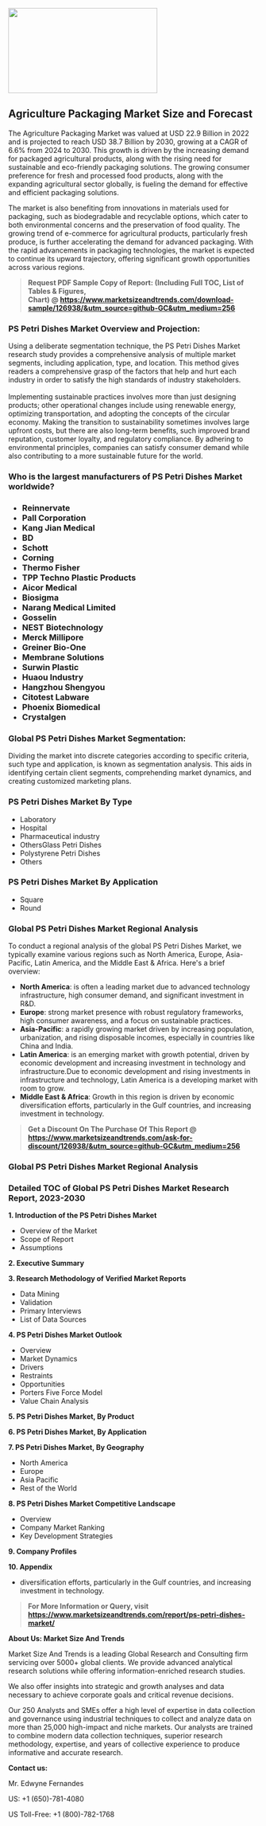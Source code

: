 <p><img class="alignnone size-medium wp-image-20088" src="https://ffe5etoiles.com/wp-content/uploads/2024/12/MST1-300x171.png" alt="" width="300" height="171" /></p><h2>Agriculture Packaging Market Size and Forecast</h2><p>The Agriculture Packaging Market was valued at USD 22.9 Billion in 2022 and is projected to reach USD 38.7 Billion by 2030, growing at a CAGR of 6.6% from 2024 to 2030. This growth is driven by the increasing demand for packaged agricultural products, along with the rising need for sustainable and eco-friendly packaging solutions. The growing consumer preference for fresh and processed food products, along with the expanding agricultural sector globally, is fueling the demand for effective and efficient packaging solutions.</p><p>The market is also benefiting from innovations in materials used for packaging, such as biodegradable and recyclable options, which cater to both environmental concerns and the preservation of food quality. The growing trend of e-commerce for agricultural products, particularly fresh produce, is further accelerating the demand for advanced packaging. With the rapid advancements in packaging technologies, the market is expected to continue its upward trajectory, offering significant growth opportunities across various regions.</p></p><blockquote id="" class=""><strong>Request PDF Sample Copy of Report: (Including Full TOC, List of Tables &amp; Figures, Chart)&nbsp;@&nbsp;<strong><a href="https://www.marketsizeandtrends.com/download-sample/126938/&utm_source=github-GC&utm_medium=256" target="_blank">https://www.marketsizeandtrends.com/download-sample/126938/&utm_source=github-GC&utm_medium=256</a></strong></strong></blockquote><h3 id="" class="">PS Petri Dishes Market&nbsp;Overview and Projection:</h3><p id="" class="">Using a deliberate segmentation technique, the PS Petri Dishes Market research study provides a comprehensive analysis of multiple market segments, including application, type, and location. This method gives readers a comprehensive grasp of the factors that help and hurt each industry in order to satisfy the high standards of industry stakeholders. <br /> <br />Implementing sustainable practices involves more than just designing products; other operational changes include using renewable energy, optimizing transportation, and adopting the concepts of the circular economy. Making the transition to sustainability sometimes involves large upfront costs, but there are also long-term benefits, such improved brand reputation, customer loyalty, and regulatory compliance. By adhering to environmental principles, companies can satisfy consumer demand while also contributing to a more sustainable future for the world.</p><h3 id="" class="">Who is the largest manufacturers of&nbsp;PS Petri Dishes Market worldwide?</h3><h3 class=""><p><ul><li>Reinnervate </li><li> Pall Corporation </li><li> Kang Jian Medical </li><li> BD </li><li> Schott </li><li> Corning </li><li> Thermo Fisher </li><li> TPP Techno Plastic Products </li><li> Aicor Medical </li><li> Biosigma </li><li> Narang Medical Limited </li><li> Gosselin </li><li> NEST Biotechnology </li><li> Merck Millipore </li><li> Greiner Bio-One </li><li> Membrane Solutions </li><li> Surwin Plastic </li><li> Huaou Industry </li><li> Hangzhou Shengyou </li><li> Citotest Labware </li><li> Phoenix Biomedical </li><li> Crystalgen</li></ul></p></h3><h3 id="" class="">Global&nbsp;PS Petri Dishes Market Segmentation:</h3><p id="" class="">Dividing the market into discrete categories according to specific criteria, such type and application, is known as segmentation analysis. This aids in identifying certain client segments, comprehending market dynamics, and creating customized marketing plans.</p><h3 id="" class="">PS Petri Dishes Market&nbsp;By Type</h3><p><p><ul><li>Laboratory </li><li> Hospital </li><li> Pharmaceutical industry </li><li> OthersGlass Petri Dishes </li><li> Polystyrene Petri Dishes </li><li> Others</p></li></ul></p></p><h3 id="" class="">PS Petri Dishes Market&nbsp;By Application</h3><p class=""><p><ul><li>Square </li><li> Round</li></ul></p></p><h3 id="" class="">Global PS Petri Dishes Market Regional Analysis</h3><p id="" class="">To conduct a regional analysis of the global PS Petri Dishes Market, we typically examine various regions such as North America, Europe, Asia-Pacific, Latin America, and the Middle East &amp; Africa. Here's a brief overview:</p><ul><li><strong>North America</strong>: is often a leading market due to advanced technology infrastructure, high consumer demand, and significant investment in R&amp;D.</li><li><strong>Europe</strong>: strong market presence with robust regulatory frameworks, high consumer awareness, and a focus on sustainable practices.</li><li><strong>Asia-Pacific</strong>: a rapidly growing market driven by increasing population, urbanization, and rising disposable incomes, especially in countries like China and India.</li><li><strong>Latin America</strong>: is an emerging market with growth potential, driven by economic development and increasing investment in technology and infrastructure.Due to economic development and rising investments in infrastructure and technology, Latin America is a developing market with room to grow.</li><li><strong>Middle East &amp; Africa</strong>: Growth in this region is driven by economic diversification efforts, particularly in the Gulf countries, and increasing investment in technology.</li></ul><blockquote id="" class=""><strong>Get a Discount On The Purchase Of This Report @ <strong><a href="https://www.marketsizeandtrends.com/ask-for-discount/126938/&utm_source=github-GC&utm_medium=256" target="_blank">https://www.marketsizeandtrends.com/ask-for-discount/126938/&utm_source=github-GC&utm_medium=256</a></strong></strong></blockquote><h3 id="" class="">Global PS Petri Dishes Market Regional Analysis</h3><h3 id="" class="">Detailed TOC of Global PS Petri Dishes Market Research Report, 2023-2030</h3><p id="" class=""><strong>1. Introduction of the PS Petri Dishes Market</strong></p><ul><li>Overview of the Market</li><li>Scope of Report</li><li>Assumptions</li></ul><p id="" class=""><strong>2. Executive Summary</strong></p><p id="" class=""><strong>3. Research Methodology of Verified Market Reports</strong></p><ul><li>Data Mining</li><li>Validation</li><li>Primary Interviews</li><li>List of Data Sources</li></ul><p id="" class=""><strong>4. PS Petri Dishes Market Outlook</strong></p><ul><li>Overview</li><li>Market Dynamics</li><li>Drivers</li><li>Restraints</li><li>Opportunities</li><li>Porters Five Force Model</li><li>Value Chain Analysis</li></ul><p id="" class=""><strong>5. PS Petri Dishes Market, By Product</strong></p><p id="" class=""><strong>6. PS Petri Dishes Market, By Application</strong></p><p id="" class=""><strong>7. PS Petri Dishes Market, By Geography</strong></p><ul><li>North America</li><li>Europe</li><li>Asia Pacific</li><li>Rest of the World</li></ul><p id="" class=""><strong>8. PS Petri Dishes Market Competitive Landscape</strong></p><ul><li>Overview</li><li>Company Market Ranking</li><li>Key Development Strategies</li></ul><p id="" class=""><strong>9. Company Profiles</strong></p><p id="" class=""><strong>10. Appendix</strong></p><ul><li>diversification efforts, particularly in the Gulf countries, and increasing investment in technology.</li></ul><blockquote id="" class=""><strong>For More Information or Query, visit <strong><strong><a href="https://www.marketsizeandtrends.com/report/ps-petri-dishes-market/" target="_blank">https://www.marketsizeandtrends.com/report/ps-petri-dishes-market/</a></strong></strong></strong></blockquote><p id="" class=""><strong>About Us: Market Size And Trends</strong></p><p id="" class="">Market Size And Trends is a leading Global Research and Consulting firm servicing over 5000+ global clients. We provide advanced analytical research solutions while offering information-enriched research studies.</p><p id="" class="">We also offer insights into strategic and growth analyses and data necessary to achieve corporate goals and critical revenue decisions.</p><p id="" class="">Our 250 Analysts and SMEs offer a high level of expertise in data collection and governance using industrial techniques to collect and analyze data on more than 25,000 high-impact and niche markets. Our analysts are trained to combine modern data collection techniques, superior research methodology, expertise, and years of collective experience to produce informative and accurate research.</p><p id="" class=""><strong>Contact us:</strong></p><p id="" class="">Mr. Edwyne Fernandes</p><p id="" class="">US: +1 (650)-781-4080</p><p id="" class="">US Toll-Free: +1 (800)-782-1768</p>
